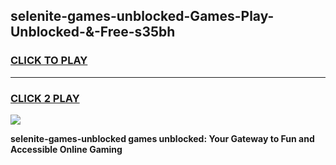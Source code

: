 
## selenite-games-unblocked-Games-Play-Unblocked-&-Free-s35bh
<h3>
<a href="https://premium76.site?title=selenite-games-unblocked&ref=24A">CLICK TO PLAY</a></h3>
<hr>

<h3>
<a href="https://premium76.site?title=selenite-games-unblocked&ref=24A">CLICK 2 PLAY</a>
  
</h3>

<a href="https://premium76.site?title=selenite-games-unblocked&ref=24A"><img src="https://clearcache.store/games.png"></a>


**selenite-games-unblocked games unblocked: Your Gateway to Fun and Accessible Online Gaming**

